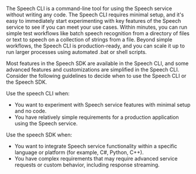 The Speech CLI is a command-line tool for using the Speech service without writing any code. The Speech CLI requires minimal setup, and it's easy to immediately start experimenting with key features of the Speech service to see if you can meet your use cases. Within minutes, you can run simple test workflows like batch speech recognition from a directory of files or text to speech on a collection of strings from a file. Beyond simple workflows, the Speech CLI is production-ready, and you can scale it up to run larger processes using automated .bat or shell scripts.

Most features in the Speech SDK are available in the Speech CLI, and some advanced features and customizations are simplified in the Speech CLI. Consider the following guidelines to decide when to use the Speech CLI or the Speech SDK.

Use the speech CLI when:

* You want to experiment with Speech service features with minimal setup and no code.
* You have relatively simple requirements for a production application using the Speech service.

Use the speech SDK when:

* You want to integrate Speech service functionality within a specific language or platform (for example, C#, Python, C++).
* You have complex requirements that may require advanced service requests or custom behavior, including response streaming.

